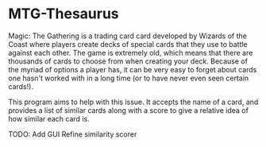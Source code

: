 # MTG-Thesaurus
Magic: The Gathering is a trading card card developed by Wizards of the Coast where players create decks of special cards that they use to battle against each other. The game is extremely old, which means that there are thousands of cards to choose from when creating your deck. Because of the myriad of options a player has, it can be very easy to forget about cards one hasn't worked with in a long time (or to have never even seen certain cards!). 

This program aims to help with this issue. It accepts the name of a card, and provides a list of similar cards along with a score to give a relative idea of how similar each card is. 


TODO: 
  Add GUI
  Refine similarity scorer

